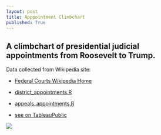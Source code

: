 ```yaml
---
layout: post
title: Apppointment Climbchart
published: True
---
```

## A climbchart of presidential judicial appointments from Roosevelt to Trump.

Data collected from Wikipedia site:

* [Federal Courts Wikipedia Home](https://en.wikipedia.org/wiki/List_of_courts_of_the_United_States)

* [district_appointments.R](http://FederalJudiciary.github.io/district_appointments.R)
* [appeals_appointments.R](http://FederalJudiciary.github.io/appeals_appointments.R)

* [see on TableauPublic](https://public.tableau.com/views/RateofAppointments/AppointmentClimb?:embed=y&:display_count=yes&publish=yes)


<div class='tableauPlaceholder' id='viz1519376606724' style='position: relative'><noscript><a href='http:&#47;&#47;federaljudiciary.github.io'><img alt=' ' src='https:&#47;&#47;public.tableau.com&#47;static&#47;images&#47;Ra&#47;RateofAppointments&#47;AppointmentClimb&#47;1_rss.png' style='border: none' /></a></noscript><object class='tableauViz'  style='display:none;'><param name='host_url' value='https%3A%2F%2Fpublic.tableau.com%2F' /> 
<param name='embed_code_version' value='3' /> 
<param name='site_root' value='' /><param name='name' value='RateofAppointments&#47;AppointmentClimb' /><param name='tabs' value='no' /><param name='toolbar' value='yes' />
<param name='static_image' value='https:&#47;&#47;public.tableau.com&#47;static&#47;images&#47;Ra&#47;RateofAppointments&#47;AppointmentClimb&#47;1.png' /> 
<param name='animate_transition' value='yes' /><param name='display_static_image' value='yes' /><param name='display_spinner' value='yes' /><param name='display_overlay' value='yes' /><param name='display_count' value='yes' /><param name='filter' value='publish=yes' /></object></div>                

<script type='text/javascript'>    
                
var divElement = document.getElementById('viz1519376606724');                    var vizElement = divElement.getElementsByTagName('object')[0];                    vizElement.style.width='1100px';vizElement.style.height='1027px';                    var scriptElement = document.createElement('script');                    scriptElement.src = 'https://public.tableau.com/javascripts/api/viz_v1.js';                    vizElement.parentNode.insertBefore(scriptElement, vizElement);  
 
 </script>

